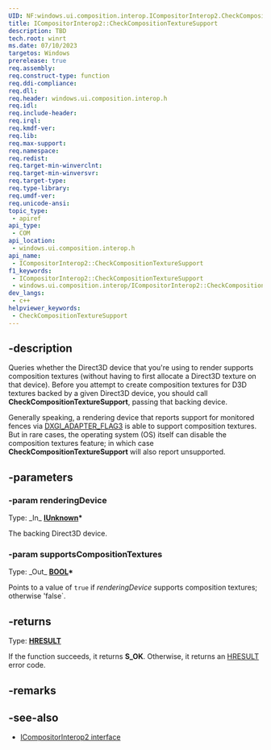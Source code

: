 ```yaml
---
UID: NF:windows.ui.composition.interop.ICompositorInterop2.CheckCompositionTextureSupport
title: ICompositorInterop2::CheckCompositionTextureSupport
description: TBD
tech.root: winrt
ms.date: 07/10/2023
targetos: Windows
prerelease: true
req.assembly: 
req.construct-type: function
req.ddi-compliance: 
req.dll: 
req.header: windows.ui.composition.interop.h
req.idl: 
req.include-header: 
req.irql: 
req.kmdf-ver: 
req.lib: 
req.max-support: 
req.namespace: 
req.redist: 
req.target-min-winverclnt: 
req.target-min-winversvr: 
req.target-type: 
req.type-library: 
req.umdf-ver: 
req.unicode-ansi: 
topic_type:
 - apiref
api_type:
 - COM
api_location:
 - windows.ui.composition.interop.h
api_name:
 - ICompositorInterop2::CheckCompositionTextureSupport
f1_keywords:
 - ICompositorInterop2::CheckCompositionTextureSupport
 - windows.ui.composition.interop/ICompositorInterop2::CheckCompositionTextureSupport
dev_langs:
 - c++
helpviewer_keywords:
 - CheckCompositionTextureSupport
---
```


## -description

Queries whether the Direct3D device that you're using to render supports composition textures (without having to first allocate a Direct3D texture on that device). Before you attempt to create composition textures for D3D textures backed by a given Direct3D device, you should call **CheckCompositionTextureSupport**, passing that backing device.

Generally speaking, a rendering device that reports support for monitored fences via [DXGI_ADAPTER_FLAG3](/windows/win32/api/dxgi1_6/ne-dxgi1_6-dxgi_adapter_flag3) is able to support composition textures. But in rare cases, the operating system (OS) itself can disable the composition textures feature; in which case **CheckCompositionTextureSupport** will also report unsupported.

## -parameters

### -param renderingDevice

Type: \_In\_ **[IUnknown](/windows/win32/api/unknwn/nn-unknwn-iunknown)\***

The backing Direct3D device.

### -param supportsCompositionTextures

Type: \_Out\_ **[BOOL](/windows/win32/winprog/windows-data-types)\***

Points to a value of `true` if *renderingDevice* supports composition textures; otherwise 'false`.

## -returns

Type: **[HRESULT](/windows/win32/winprog/windows-data-types)**

If the function succeeds, it returns **S_OK**. Otherwise, it returns an [HRESULT](/windows/win32/winprog/windows-data-types) error code.

## -remarks

## -see-also

* [ICompositorInterop2 interface](./nn-windows-ui-composition-interop-icompositorinterop2.md)
